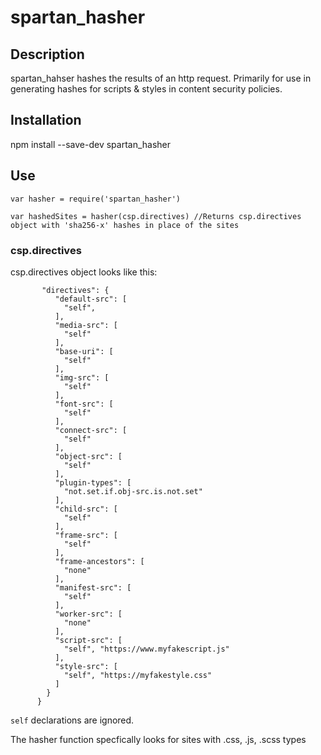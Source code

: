 # spartan_hasher


## Description
spartan_hahser hashes the results of an http request. Primarily for use in generating hashes for scripts & styles in content security policies.

## Installation
npm install --save-dev spartan_hasher

## Use
```
var hasher = require('spartan_hasher')

var hashedSites = hasher(csp.directives) //Returns csp.directives object with 'sha256-x' hashes in place of the sites
```
### csp.directives
csp.directives object looks like this:
```"csp": {
       "directives": {
          "default-src": [
            "self",
          ],
          "media-src": [
            "self"
          ],
          "base-uri": [
            "self"
          ],
          "img-src": [
            "self"
          ],
          "font-src": [
            "self"
          ],
          "connect-src": [
            "self"
          ],
          "object-src": [
            "self"
          ],
          "plugin-types": [
            "not.set.if.obj-src.is.not.set"
          ],
          "child-src": [
            "self"
          ],
          "frame-src": [
            "self"
          ],
          "frame-ancestors": [
            "none"
          ],
          "manifest-src": [
            "self"
          ],
          "worker-src": [
            "none"
          ],
          "script-src": [
            "self", "https://www.myfakescript.js"
          ],
          "style-src": [
            "self", "https://myfakestyle.css"
          ]
        }
      }
```
`self` declarations are ignored. 

The hasher function specfically looks for sites with .css, .js, .scss types
